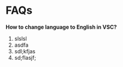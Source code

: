 # FAQs

**How to change language to English in VSC?**

1. slslsl
2. asdfa 
3. sdl;kfjas
4. sd;flasjf;




